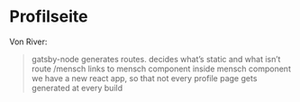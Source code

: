 # Profilseite

Von River:

> gatsby-node generates routes. decides what’s static and what isn’t
> route /mensch links to mensch component
> inside mensch component we have a new react app, so that not every profile page gets generated at every build

